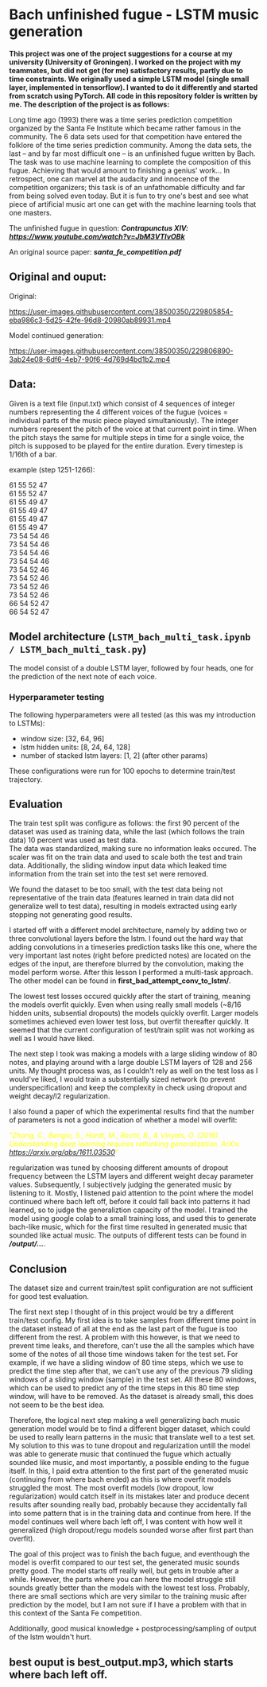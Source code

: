 # Bach unfinished fugue - LSTM music generation
**This project was one of the project suggestions for a course at my university (University of Groningen). I worked on the project with my teammates, but did not get (for me) satisfactory results, partly due to time constraints. We originally used a simple LSTM model (single small layer, implemented in tensorflow). I wanted to do it differently and started from scratch using PyTorch. All code in this repository folder is written by me. The description of the project is as follows:**
 
Long time ago (1993) there was a time series prediction competition organized by the Santa Fe
Institute which became rather famous in the community. The 6 data sets used for that competition have entered
the folklore of the time series prediction community. Among the data sets, the last – and by far most difficult one
– is an unfinished fugue written by Bach. The task was to use machine learning to complete the composition of
this fugue. Achieving that would amount to finishing a genius' work… In retrospect, one can marvel at the
audacity and innocence of the competition organizers; this task is of an unfathomable difficulty and far from
being solved even today. But it is fun to try one's best and see what piece of artificial music art one can get with
the machine learning tools that one masters. 

The unfinished fugue in question: ***Contrapunctus XIV: https://www.youtube.com/watch?v=JbM3VTIvOBk***

An original source paper: ***santa_fe_competition.pdf***

## Original and ouput:
Original:  

https://user-images.githubusercontent.com/38500350/229805854-eba986c3-5d25-42fe-96d8-20980ab89931.mp4

Model continued generation:

https://user-images.githubusercontent.com/38500350/229806890-3ab24e08-6df6-4eb7-90f6-4d769d4bd1b2.mp4

## Data:
Given is a text file (input.txt) which consist of 4 sequences of integer numbers representing the 4 different voices of the fugue (voices = individual parts of the music piece played simultaniously). The integer numbers represent the pitch of the voice at that current point in time. When the pitch stays the same for multiple steps in time for a single voice, the pitch is supposed to be played for the entire duration. Every timestep is 1/16th of a bar.

example (step 1251-1266):

61	55	52	47 <br>
61	55	52	47 <br>
61	55	49	47 <br>
61	55	49	47 <br>
61	55	49	47 <br>
61	55	49	47 <br>
73	54	54	46 <br>
73	54	54	46 <br>
73	54	54	46 <br>
73	54	54	46 <br>
73	54	52	46 <br>
73	54	52	46 <br>
73	54	52	46 <br>
73	54	52	46 <br>
66	54	52	47 <br>
66	54	52	47 <br>

## Model architecture (```LSTM_bach_multi_task.ipynb / LSTM_bach_multi_task.py```)
The model consist of a double LSTM layer, followed by four heads, one for the prediction of the next note of each voice.

### Hyperparameter testing
The following hyperparameters were all tested (as this was my introduction to LSTMs):
- window size: [32, 64, 96]
- lstm hidden units: [8, 24, 64, 128]
- number of stacked lstm layers: [1, 2] (after other params)

These configurations were run for 100 epochs to determine train/test trajectory.

## Evaluation
The train test split was configure as follows: the first 90 percent of the dataset was used as training data, while the last (which follows the train data) 10 percent was used as test data.  
The data was standardized, making sure no information leaks occured. The scaler was fit on the train data and used to scale both the test and train data. Additionally, the sliding window input data which leaked time information from the train set into the test set were removed.

We found the dataset to be too small, with the test data being not representative of the train data (features learned in train data did not generalize well to test data), resulting in models extracted using early stopping not generating good results.  

I started off with a different model architecture, namely by adding two or three convolutional layers before the lstm. I found out the hard way that adding convolutions in a timeseries prediction tasks like this one, where the very important last notes (right before predicted notes) are located on the edges of the input, are therefore blurred by the convolution, making the model perform worse. After this lesson I performed a multi-task approach. The other model can be found in **first_bad_attempt_conv_to_lstm/**.  

The lowest test losses occured quickly after the start of training, meaning the models overfit quickly. Even when using really small models (~8/16 hidden units, subsential dropouts) the models quickly overfit. Larger models sometimes achieved even lower test loss, but overfit thereafter quickly. It seemed that the current configuration of test/train split was not working as well as I would have liked.  

The next step I took was making a models with a large sliding window of 80 notes, and playing around with a large double LSTM layers of 128 and 256 units. My thought process was, as I couldn't rely as well on the test loss as I would've liked, I would train a substentially sized network (to prevent underspecification) and keep the complexity in check using dropout and weight decay/l2 regularization. 

I also found a paper of which the experimental results find that the number of parameters is not a good indication of whether a model will overfit: 

<span style="color:yellow"> *"Zhang, C., Bengio, S., Hardt, M., Recht, B., & Vinyals, O. (2016). Understanding deep learning requires rethinking generalization. ArXiv. https://arxiv.org/abs/1611.03530"* </span>

regularization was tuned by choosing different amounts of dropout frequency between the LSTM layers and different weight decay parameter values. Subsequently, I subjectively judging the generated music by listening to it. Mostly, I listened paid attention to the point where the model continued where bach left off, before it could fall back into patterns it had learned, so to judge the generaliztion capacity of the model. I trained the model using google colab to a small training loss, and used this to generate bach-like music, which for the first time resulted in generated music that sounded like actual music. The outputs of different tests can be found in ***/output/...***.

## Conclusion
The dataset size and current train/test split configuration are not sufficient for good test evaluation.

The first next step I thought of in this project would be try a different train/test config. My first idea is to take samples from different time point in the dataset instead of all at the end as the last part of the fugue is too different from the rest. A problem with this however, is that we need to prevent time leaks, and therefore, can't use the all the samples which have some of the notes of all those time windows taken for the test set. For example, if we have a sliding window of 80 time steps, which we use to predict the time step after that, we can't use any of the previous 79 sliding windows of a sliding window (sample) in the test set. All these 80 windows, which can be used to predict any of the time steps in this 80 time step window, will have to be removed. As the dataset is already small, this does not seem to be the best idea.

Therefore, the logical next step making a well generalizing bach music generation model would be to find a different bigger dataset, which could be used to really learn patterns in the music that translate well to a test set. My solution to this was to tune dropout and regularization untill the model was able to generate music that continued the fugue which actually sounded like music, and most importantly, a possible ending to the fugue itself. In this, I paid extra attention to the first part of the generated music (continuing from where bach ended) as this is where overfit models struggled the most. The most overfit models (low dropout, low regularization) would catch itself in its mistakes later and produce decent results after sounding really bad, probably because they accidentally fall into some pattern that is in the training data and continue from here. If the model continues well where bach left off, I was content with how well it generalized (high dropout/regu models sounded worse after first part than overfit).

The goal of this project was to finish the bach fugue, and eventhough the model is overfit compared to our test set, the generated music sounds pretty good. The model starts off really well, but gets in trouble after a while. However, the parts where you can here the model struggle still sounds greatly better than the models with the lowest test loss. Probably, there are small sections which are very similar to the training music after prediction by the model, but I am not sure if I have a problem with that in this context of the Santa Fe competition. 

Additionally, good musical knowledge + postprocessing/sampling of output of the lstm wouldn't hurt.

## best ouput is **best_output.mp3**, which starts where bach left off.
